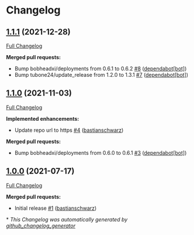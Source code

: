 # Changelog

## [1.1.1](https://github.com/codenamephp/chef.cookbook.chrome/tree/1.1.1) (2021-12-28)

[Full Changelog](https://github.com/codenamephp/chef.cookbook.chrome/compare/1.1.0...1.1.1)

**Merged pull requests:**

- Bump bobheadxi/deployments from 0.6.1 to 0.6.2 [\#8](https://github.com/codenamephp/chef.cookbook.chrome/pull/8) ([dependabot[bot]](https://github.com/apps/dependabot))
- Bump tubone24/update\_release from 1.2.0 to 1.3.1 [\#7](https://github.com/codenamephp/chef.cookbook.chrome/pull/7) ([dependabot[bot]](https://github.com/apps/dependabot))

## [1.1.0](https://github.com/codenamephp/chef.cookbook.chrome/tree/1.1.0) (2021-11-03)

[Full Changelog](https://github.com/codenamephp/chef.cookbook.chrome/compare/1.0.0...1.1.0)

**Implemented enhancements:**

- Update repo url to https [\#4](https://github.com/codenamephp/chef.cookbook.chrome/pull/4) ([bastianschwarz](https://github.com/bastianschwarz))

**Merged pull requests:**

- Bump bobheadxi/deployments from 0.6.0 to 0.6.1 [\#3](https://github.com/codenamephp/chef.cookbook.chrome/pull/3) ([dependabot[bot]](https://github.com/apps/dependabot))

## [1.0.0](https://github.com/codenamephp/chef.cookbook.chrome/tree/1.0.0) (2021-07-17)

[Full Changelog](https://github.com/codenamephp/chef.cookbook.chrome/compare/144e676d8599b4e9e1bc371cf619135ba9db5e9a...1.0.0)

**Merged pull requests:**

- Initial release [\#1](https://github.com/codenamephp/chef.cookbook.chrome/pull/1) ([bastianschwarz](https://github.com/bastianschwarz))



\* *This Changelog was automatically generated by [github_changelog_generator](https://github.com/github-changelog-generator/github-changelog-generator)*
